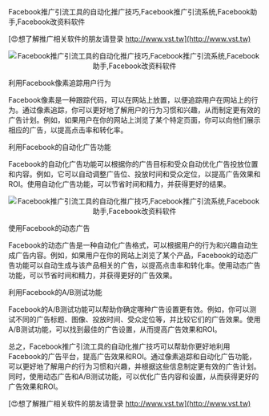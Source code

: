 Facebook推广引流工具的自动化推广技巧,Facebook推广引流系统,Facebook助手,Facebook改资料软件

[😍想了解推广相关软件的朋友请登录 http://www.vst.tw](http://www.vst.tw)

 <center><img src="https://vst.tw/MP4/tuiguang/png/3.png" alt="Facebook推广引流工具的自动化推广技巧,Facebook推广引流系统,Facebook助手,Facebook改资料软件"></center>

利用Facebook像素追踪用户行为

Facebook像素是一种跟踪代码，可以在网站上放置，以便追踪用户在网站上的行为。通过像素追踪，你可以更好地了解用户的行为习惯和兴趣，从而制定更有效的广告计划。例如，如果用户在你的网站上浏览了某个特定页面，你可以向他们展示相应的广告，以提高点击率和转化率。

利用Facebook的自动化广告功能

Facebook的自动化广告功能可以根据你的广告目标和受众自动优化广告投放位置和内容。例如，它可以自动调整广告位、投放时间和受众定位，以提高广告效果和ROI。使用自动化广告功能，可以节省时间和精力，并获得更好的结果。

 <center><img src="https://vst.tw/MP4/tuiguang/png/0.png" alt="Facebook推广引流工具的自动化推广技巧,Facebook推广引流系统,Facebook助手,Facebook改资料软件"></center>

使用Facebook的动态广告

Facebook的动态广告是一种自动化广告格式，可以根据用户的行为和兴趣自动生成广告内容。例如，如果用户在你的网站上浏览了某个产品，Facebook的动态广告功能可以自动生成与该产品相关的广告，以提高点击率和转化率。使用动态广告功能，可以节省时间和精力，并获得更好的广告效果。

利用Facebook的A/B测试功能

Facebook的A/B测试功能可以帮助你确定哪种广告设置更有效。例如，你可以测试不同的广告标题、图像、投放时间、受众定位等，并比较它们的广告效果。使用A/B测试功能，可以找到最佳的广告设置，从而提高广告效果和ROI。

总之，Facebook推广引流工具的自动化推广技巧可以帮助你更好地利用Facebook的广告平台，提高广告效果和ROI。通过像素追踪和自动化广告功能，可以更好地了解用户的行为习惯和兴趣，并根据这些信息制定更有效的广告计划。同时，使用动态广告和A/B测试功能，可以优化广告内容和设置，从而获得更好的广告效果和ROI。

[😍想了解推广相关软件的朋友请登录 http://www.vst.tw](http://www.vst.tw)



